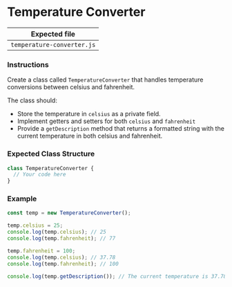 # Temperature Converter

| Expected file              |
| -------------------------- |
| `temperature-converter.js` |

### Instructions

Create a class called `TemperatureConverter` that handles temperature conversions between celsius and fahrenheit.

The class should:

- Store the temperature in `celsius` as a private field.
- Implement getters and setters for both `celsius` and `fahrenheit`
- Provide a `getDescription` method that returns a formatted string with the current temperature in both celsius and fahrenheit.

### Expected Class Structure

```js
class TemperatureConverter {
  // Your code here
}
```

### Example

```js
const temp = new TemperatureConverter();

temp.celsius = 25;
console.log(temp.celsius); // 25
console.log(temp.fahrenheit); // 77

temp.fahrenheit = 100;
console.log(temp.celsius); // 37.78
console.log(temp.fahrenheit); // 100

console.log(temp.getDescription()); // The current temperature is 37.78°C (100°F)
```
